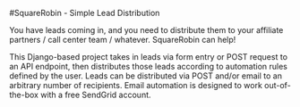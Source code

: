 #SquareRobin - Simple Lead Distribution

You have leads coming in, and you need to distribute them to your affiliate partners / call center team / whatever. SquareRobin can help! 

This Django-based project takes in leads via form entry or POST request to an API endpoint, then distributes those leads according to automation rules defined by the user. Leads can be distributed via POST and/or email to an arbitrary number of recipients. Email automation is designed to work out-of-the-box with a free SendGrid account. 

